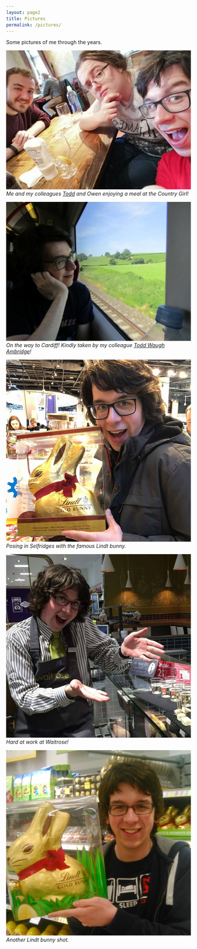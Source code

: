 ```yaml
---
layout: page2
title: Pictures
permalink: /pictures/
---
```


Some pictures of me through the years.

![picture5](/images/me/countrygirl.jpg)
*Me and my colleagues [Todd](http://www.cs.bham.ac.uk/~txw467) and Owen enjoying a meal at the Country Girl!*

![picture4](/images/me/train.jpg)
*On the way to Cardiff! Kindly taken by my colleague [Todd Waugh Ambridge](http://www.cs.bham.ac.uk/~txw467)!*

![picture3](/images/me/fb3.jpg)
*Posing in Selfridges with the famous Lindt bunny.*

![picture2](/images/me/fb2.jpg)
*Hard at work at Waitrose!*

![picture1](/images/me/fb1.jpg)
*Another Lindt bunny shot.*
